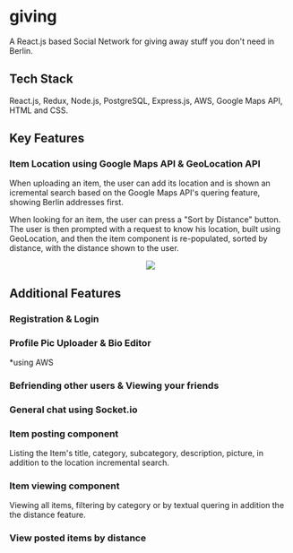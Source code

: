 # giving
A React.js based Social Network for giving away stuff you don't need in Berlin.


## Tech Stack
React.js, Redux, Node.js, PostgreSQL, Express.js, AWS, Google Maps API, HTML and CSS.


## Key Features

  ### Item Location using Google Maps API & GeoLocation API
  
  When uploading an item, the user can add its location and is shown an icremental search based on the Google Maps API's quering feature, showing Berlin addresses first. 
  
  When looking for an item, the user can press a "Sort by Distance" button. 
  The user is then prompted with a request to know his location, built using GeoLocation, 
  and then the item component is re-populated, sorted by distance, with the distance shown to the user.
  <div align="center">
  <img src="./public/assets/sort.gif">
  </div>
  
## Additional Features

### Registration & Login

### Profile Pic Uploader & Bio Editor
*using AWS

### Befriending other users & Viewing your friends

### General chat using Socket.io

### Item posting component
Listing the Item's title, category, subcategory, description, picture, in addition to the location incremental search.

### Item viewing component
Viewing all items, filtering by category or by textual quering in addition the the distance feature.

### View posted items by distance
